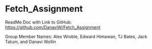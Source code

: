 # Fetch_Assignment
ReadMe Doc with Link to GitHub:
https://github.com/DanaviW/Fetch_Assignment

Group Member Names: Alex Wroble, Edward Himawan, TJ Bates, Jack Tatum, and Danavi Wollin
